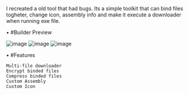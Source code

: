 
I recreated a old tool that had bugs. Its a simple toolkit that can bind files togheter, change icon, assembly info and make it execute a downloader when running exe file.

• #Builder Preview

![image](https://user-images.githubusercontent.com/107679019/174429898-4cc2de55-0223-4076-a34d-f2ff0391256c.png)
![image](https://user-images.githubusercontent.com/107679019/174429996-5c7ab1d9-dd2a-4db8-a015-213198f48d1d.png)
![image](https://user-images.githubusercontent.com/107679019/174430009-16b14c09-8d34-438f-a28f-7edca75469f8.png)

• #Features
```Multi-file binder
Multi-file downloader
Encrypt binded files
Compress binded files
Custom Assembly
Custom Icon
